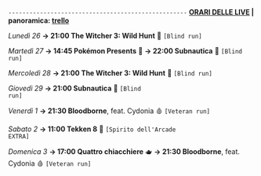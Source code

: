 <code>---------------------------------------------------</code>
<b><u>ORARI DELLE LIVE</u> | panoramica: <a href="https://trello.com/b/iKwdSGf3/sabaku">trello</a></b>

<i>Lunedì 26</i>
<b>→ 21:00 The Witcher 3: Wild Hunt</b> 🐸 <code>[Blind run]</code>

<i>Martedì 27</i>
<b>→ 14:45 Pokémon Presents</b> 🎁
<b>→ 22:00 Subnautica</b> 🤿 <code>[Blind run]</code>

<i>Mercoledì 28</i>
<b>→ 21:00 The Witcher 3: Wild Hunt</b> 🧟 <code>[Blind run]</code>

<i>Giovedì 29</i>
<b>→ 21:00 Subnautica</b> 🤿 <code>[Blind run]</code>

<i>Venerdì 1</i>
<b>→ 21:30 Bloodborne</b>, feat. Cydonia 🩸 <code>[Veteran run]</code>

<i>Sabato 2</i>
<b>→ 11:00 Tekken 8</b> 👊 <code>[Spirito dell'Arcade EXTRA]</code>

<i>Domenica 3</i>
<b>→ 17:00 Quattro chiacchiere</b> 🫖
<b>→ 21:30 Bloodborne</b>, feat. Cydonia 🩸 <code>[Veteran run]</code>
